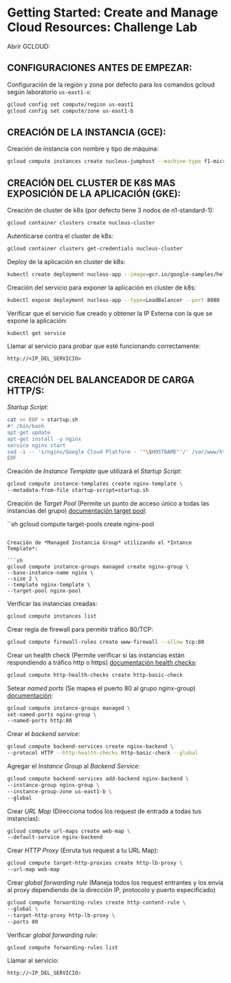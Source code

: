# Getting Started: Create and Manage Cloud Resources: Challenge Lab

Abrir GCLOUD:

## CONFIGURACIONES ANTES DE EMPEZAR:

Configuración de la región y zona por defecto para los comandos gcloud según laboratorio `us-east1-x`:

```sh
gcloud config set compute/region us-east1
gcloud config set compute/zone us-east1-b
```
## CREACIÓN DE LA INSTANCIA (GCE):

Creación de instancia con nombre y tipo de máquina:

```sh
gcloud compute instances create nucleus-jumphost --machine-type f1-micro
```

## CREACIÓN DEL CLUSTER DE K8S MAS EXPOSICIÓN DE LA APLICACIÓN (GKE):

Creación de cluster de k8s (por defecto tiene 3 nodos de n1-standard-1):

```sh
gcloud container clusters create nucleus-cluster
```

Autenticarse contra el cluster de k8s:

```sh
gcloud container clusters get-credentials nucleus-cluster
```

Deploy de la aplicación en cluster de k8s:

```sh
kubectl create deployment nucleus-app --image=gcr.io/google-samples/hello-app:2.0
```

Creación del servicio para exponer la aplicación en cluster de k8s:

```sh
kubectl expose deployment nucleus-app --type=LoadBalancer --port 8080
```

Verificar que el servicio fue creado y obtener la IP Externa con la que se expone la aplicación:

```sh
kubectl get service
```

Llamar al servicio para probar que esté funcionando correctamente:

```
http://<IP_DEL_SERVICIO>
```

## CREACIÓN DEL BALANCEADOR DE CARGA HTTP/S:

*Startup Script*:

```sh
cat << EOF > startup.sh
#! /bin/bash
apt-get update
apt-get install -y nginx
service nginx start
sed -i -- 's/nginx/Google Cloud Platform - '"\$HOSTNAME"'/' /var/www/html/index.nginx-debian.html
EOF
```

Creación de *Instance Template* que utilizará el *Startup Script*:

```sh
gcloud compute instance-templates create nginx-template \
--metadata-from-file startup-script=startup.sh
```

Creación de *Target Pool* (Permite un punto de acceso único a todas las instancias del grupo) [documentación target pool](https://cloud.google.com/load-balancing/docs/target-pools):

``sh
gcloud compute target-pools create nginx-pool
```

Creación de *Managed Instancia Group* utilizando el *Intance Template*:

```sh
gcloud compute instance-groups managed create nginx-group \
--base-instance-name nginx \
--size 2 \
--template nginx-template \
--target-pool nginx-pool
```

Verificar las instancias creadas:

```sh
gcloud compute instances list
```

Crear regla de firewall para permitir tráfico 80/TCP:

```sh
gcloud compute firewall-rules create www-firewall --allow tcp:80
```

Crear un health check (Permite verificar si las instancias están respondiendo a tráfico http o https) [documentación health checks](https://cloud.google.com/load-balancing/docs/health-checks):

```sh
gcloud compute http-health-checks create http-basic-check
```

Setear *named ports* (Se mapea el puerto 80 al grupo nginx-group) [documentación](https://blog.realkinetic.com/http-to-https-using-google-cloud-load-balancer-dda57ac97c):

```sh
gcloud compute instance-groups managed \
set-named-ports nginx-group \
--named-ports http:80
 ```

Crear el *backend service*:

```sh
gcloud compute backend-services create nginx-backend \
--protocol HTTP --http-health-checks http-basic-check --global
```

Agregar el *Instance Group* al *Backend Service*:

```sh
gcloud compute backend-services add-backend nginx-backend \
--instance-group nginx-group \
--instance-group-zone us-east1-b \
--global
```

Crear *URL Map* (Direcciona todos los request de entrada a todas tus instancias):

```sh
gcloud compute url-maps create web-map \
--default-service nginx-backend
```

Crear *HTTP Proxy* (Enruta tus request a tu URL Map):

```sh
gcloud compute target-http-proxies create http-lb-proxy \
--url-map web-map
```

Crear *global forwarding rule* (Maneja todos los request entrantes y los envía al proxy dependiendo de la dirección IP, protocolo y puerto especificado)

```sh
gcloud compute forwarding-rules create http-content-rule \
--global \
--target-http-proxy http-lb-proxy \
--ports 80
```

Verificar *global forwarding rule*:

```sh
gcloud compute forwarding-rules list
```

Llamar al servicio:

```sh
http://<IP_DEL_SERVICIO>
```
